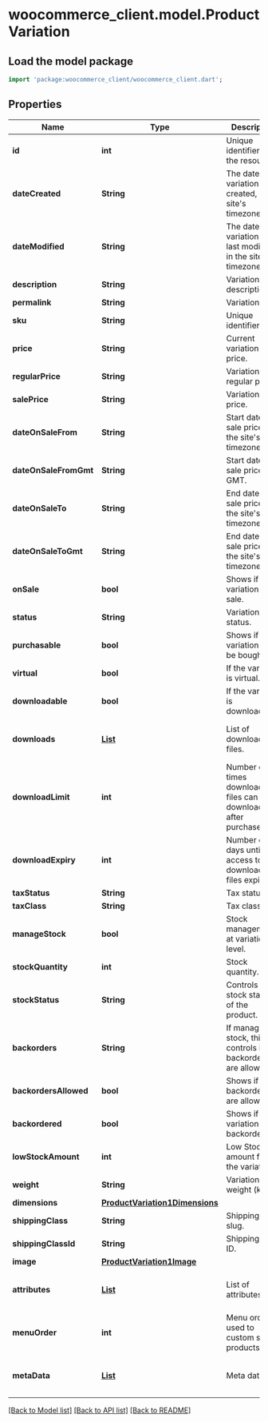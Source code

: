 # woocommerce_client.model.ProductVariation

## Load the model package
```dart
import 'package:woocommerce_client/woocommerce_client.dart';
```

## Properties
Name | Type | Description | Notes
------------ | ------------- | ------------- | -------------
**id** | **int** | Unique identifier for the resource. | [optional] 
**dateCreated** | **String** | The date the variation was created, in the site's timezone. | [optional] 
**dateModified** | **String** | The date the variation was last modified, in the site's timezone. | [optional] 
**description** | **String** | Variation description. | [optional] 
**permalink** | **String** | Variation URL. | [optional] 
**sku** | **String** | Unique identifier. | [optional] 
**price** | **String** | Current variation price. | [optional] 
**regularPrice** | **String** | Variation regular price. | [optional] 
**salePrice** | **String** | Variation sale price. | [optional] 
**dateOnSaleFrom** | **String** | Start date of sale price, in the site's timezone. | [optional] 
**dateOnSaleFromGmt** | **String** | Start date of sale price, as GMT. | [optional] 
**dateOnSaleTo** | **String** | End date of sale price, in the site's timezone. | [optional] 
**dateOnSaleToGmt** | **String** | End date of sale price, in the site's timezone. | [optional] 
**onSale** | **bool** | Shows if the variation is on sale. | [optional] 
**status** | **String** | Variation status. | [optional] 
**purchasable** | **bool** | Shows if the variation can be bought. | [optional] 
**virtual** | **bool** | If the variation is virtual. | [optional] 
**downloadable** | **bool** | If the variation is downloadable. | [optional] 
**downloads** | [**List<Product1DownloadsInner>**](Product1DownloadsInner.md) | List of downloadable files. | [optional] [default to const []]
**downloadLimit** | **int** | Number of times downloadable files can be downloaded after purchase. | [optional] 
**downloadExpiry** | **int** | Number of days until access to downloadable files expires. | [optional] 
**taxStatus** | **String** | Tax status. | [optional] 
**taxClass** | **String** | Tax class. | [optional] 
**manageStock** | **bool** | Stock management at variation level. | [optional] 
**stockQuantity** | **int** | Stock quantity. | [optional] 
**stockStatus** | **String** | Controls the stock status of the product. | [optional] 
**backorders** | **String** | If managing stock, this controls if backorders are allowed. | [optional] 
**backordersAllowed** | **bool** | Shows if backorders are allowed. | [optional] 
**backordered** | **bool** | Shows if the variation is on backordered. | [optional] 
**lowStockAmount** | **int** | Low Stock amount for the variation. | [optional] 
**weight** | **String** | Variation weight (kg). | [optional] 
**dimensions** | [**ProductVariation1Dimensions**](ProductVariation1Dimensions.md) |  | [optional] 
**shippingClass** | **String** | Shipping class slug. | [optional] 
**shippingClassId** | **String** | Shipping class ID. | [optional] 
**image** | [**ProductVariation1Image**](ProductVariation1Image.md) |  | [optional] 
**attributes** | [**List<Product1DefaultAttributesInner>**](Product1DefaultAttributesInner.md) | List of attributes. | [optional] [default to const []]
**menuOrder** | **int** | Menu order, used to custom sort products. | [optional] 
**metaData** | [**List<ShopCoupon1MetaDataInner>**](ShopCoupon1MetaDataInner.md) | Meta data. | [optional] [default to const []]

[[Back to Model list]](../README.md#documentation-for-models) [[Back to API list]](../README.md#documentation-for-api-endpoints) [[Back to README]](../README.md)


